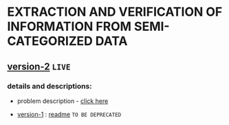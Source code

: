 # EXTRACTION AND VERIFICATION OF INFORMATION FROM SEMI-CATEGORIZED DATA

## [version-2](./v2) `LIVE`
### details and descriptions:
- problem description - [click here](./v2/problem-desc.md)




- [version-1](./v1) : [readme](./v1/README.md) `TO BE DEPRECATED`
